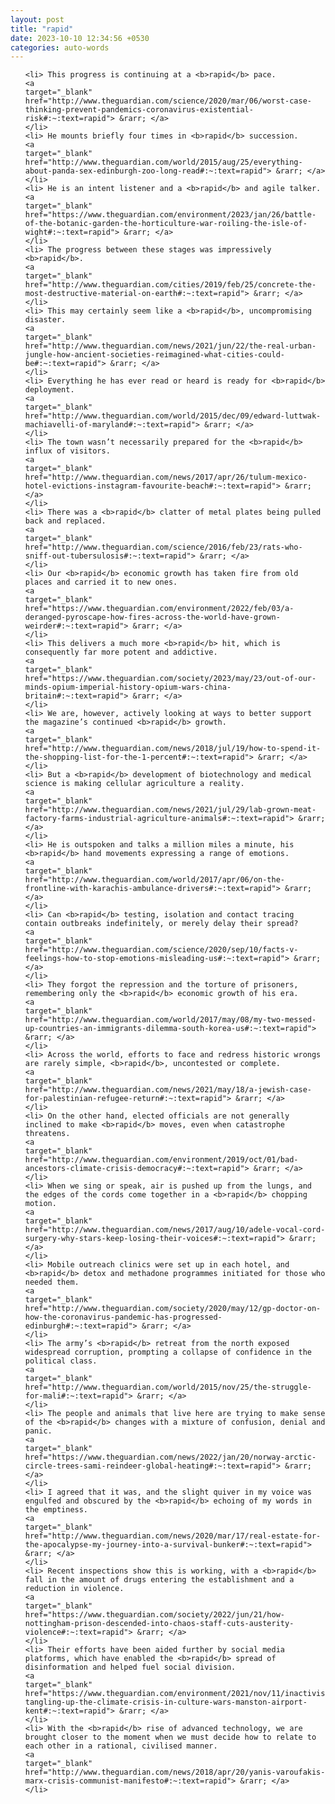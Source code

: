 ```yaml
---
layout: post
title: "rapid"
date: 2023-10-10 12:34:56 +0530
categories: auto-words
---
```

<ol>

    <li> This progress is continuing at a <b>rapid</b> pace.
    <a 
    target="_blank" 
    href="http://www.theguardian.com/science/2020/mar/06/worst-case-thinking-prevent-pandemics-coronavirus-existential-risk#:~:text=rapid"> &rarr; </a>
    </li>
    <li> He mounts briefly four times in <b>rapid</b> succession.
    <a 
    target="_blank" 
    href="http://www.theguardian.com/world/2015/aug/25/everything-about-panda-sex-edinburgh-zoo-long-read#:~:text=rapid"> &rarr; </a>
    </li>
    <li> He is an intent listener and a <b>rapid</b> and agile talker.
    <a 
    target="_blank" 
    href="https://www.theguardian.com/environment/2023/jan/26/battle-of-the-botanic-garden-the-horticulture-war-roiling-the-isle-of-wight#:~:text=rapid"> &rarr; </a>
    </li>
    <li> The progress between these stages was impressively <b>rapid</b>.
    <a 
    target="_blank" 
    href="http://www.theguardian.com/cities/2019/feb/25/concrete-the-most-destructive-material-on-earth#:~:text=rapid"> &rarr; </a>
    </li>
    <li> This may certainly seem like a <b>rapid</b>, uncompromising disaster.
    <a 
    target="_blank" 
    href="http://www.theguardian.com/news/2021/jun/22/the-real-urban-jungle-how-ancient-societies-reimagined-what-cities-could-be#:~:text=rapid"> &rarr; </a>
    </li>
    <li> Everything he has ever read or heard is ready for <b>rapid</b> deployment.
    <a 
    target="_blank" 
    href="http://www.theguardian.com/world/2015/dec/09/edward-luttwak-machiavelli-of-maryland#:~:text=rapid"> &rarr; </a>
    </li>
    <li> The town wasn’t necessarily prepared for the <b>rapid</b> influx of visitors.
    <a 
    target="_blank" 
    href="http://www.theguardian.com/news/2017/apr/26/tulum-mexico-hotel-evictions-instagram-favourite-beach#:~:text=rapid"> &rarr; </a>
    </li>
    <li> There was a <b>rapid</b> clatter of metal plates being pulled back and replaced.
    <a 
    target="_blank" 
    href="http://www.theguardian.com/science/2016/feb/23/rats-who-sniff-out-tubersulosis#:~:text=rapid"> &rarr; </a>
    </li>
    <li> Our <b>rapid</b> economic growth has taken fire from old places and carried it to new ones.
    <a 
    target="_blank" 
    href="https://www.theguardian.com/environment/2022/feb/03/a-deranged-pyroscape-how-fires-across-the-world-have-grown-weirder#:~:text=rapid"> &rarr; </a>
    </li>
    <li> This delivers a much more <b>rapid</b> hit, which is consequently far more potent and addictive.
    <a 
    target="_blank" 
    href="https://www.theguardian.com/society/2023/may/23/out-of-our-minds-opium-imperial-history-opium-wars-china-britain#:~:text=rapid"> &rarr; </a>
    </li>
    <li> We are, however, actively looking at ways to better support the magazine’s continued <b>rapid</b> growth.
    <a 
    target="_blank" 
    href="http://www.theguardian.com/news/2018/jul/19/how-to-spend-it-the-shopping-list-for-the-1-percent#:~:text=rapid"> &rarr; </a>
    </li>
    <li> But a <b>rapid</b> development of biotechnology and medical science is making cellular agriculture a reality.
    <a 
    target="_blank" 
    href="http://www.theguardian.com/news/2021/jul/29/lab-grown-meat-factory-farms-industrial-agriculture-animals#:~:text=rapid"> &rarr; </a>
    </li>
    <li> He is outspoken and talks a million miles a minute, his <b>rapid</b> hand movements expressing a range of emotions.
    <a 
    target="_blank" 
    href="http://www.theguardian.com/world/2017/apr/06/on-the-frontline-with-karachis-ambulance-drivers#:~:text=rapid"> &rarr; </a>
    </li>
    <li> Can <b>rapid</b> testing, isolation and contact tracing contain outbreaks indefinitely, or merely delay their spread?
    <a 
    target="_blank" 
    href="http://www.theguardian.com/science/2020/sep/10/facts-v-feelings-how-to-stop-emotions-misleading-us#:~:text=rapid"> &rarr; </a>
    </li>
    <li> They forgot the repression and the torture of prisoners, remembering only the <b>rapid</b> economic growth of his era.
    <a 
    target="_blank" 
    href="http://www.theguardian.com/world/2017/may/08/my-two-messed-up-countries-an-immigrants-dilemma-south-korea-us#:~:text=rapid"> &rarr; </a>
    </li>
    <li> Across the world, efforts to face and redress historic wrongs are rarely simple, <b>rapid</b>, uncontested or complete.
    <a 
    target="_blank" 
    href="http://www.theguardian.com/news/2021/may/18/a-jewish-case-for-palestinian-refugee-return#:~:text=rapid"> &rarr; </a>
    </li>
    <li> On the other hand, elected officials are not generally inclined to make <b>rapid</b> moves, even when catastrophe threatens.
    <a 
    target="_blank" 
    href="http://www.theguardian.com/environment/2019/oct/01/bad-ancestors-climate-crisis-democracy#:~:text=rapid"> &rarr; </a>
    </li>
    <li> When we sing or speak, air is pushed up from the lungs, and the edges of the cords come together in a <b>rapid</b> chopping motion.
    <a 
    target="_blank" 
    href="http://www.theguardian.com/news/2017/aug/10/adele-vocal-cord-surgery-why-stars-keep-losing-their-voices#:~:text=rapid"> &rarr; </a>
    </li>
    <li> Mobile outreach clinics were set up in each hotel, and <b>rapid</b> detox and methadone programmes initiated for those who needed them.
    <a 
    target="_blank" 
    href="http://www.theguardian.com/society/2020/may/12/gp-doctor-on-how-the-coronavirus-pandemic-has-progressed-edinburgh#:~:text=rapid"> &rarr; </a>
    </li>
    <li> The army’s <b>rapid</b> retreat from the north exposed widespread corruption, prompting a collapse of confidence in the political class.
    <a 
    target="_blank" 
    href="http://www.theguardian.com/world/2015/nov/25/the-struggle-for-mali#:~:text=rapid"> &rarr; </a>
    </li>
    <li> The people and animals that live here are trying to make sense of the <b>rapid</b> changes with a mixture of confusion, denial and panic.
    <a 
    target="_blank" 
    href="https://www.theguardian.com/news/2022/jan/20/norway-arctic-circle-trees-sami-reindeer-global-heating#:~:text=rapid"> &rarr; </a>
    </li>
    <li> I agreed that it was, and the slight quiver in my voice was engulfed and obscured by the <b>rapid</b> echoing of my words in the emptiness.
    <a 
    target="_blank" 
    href="http://www.theguardian.com/news/2020/mar/17/real-estate-for-the-apocalypse-my-journey-into-a-survival-bunker#:~:text=rapid"> &rarr; </a>
    </li>
    <li> Recent inspections show this is working, with a <b>rapid</b> fall in the amount of drugs entering the establishment and a reduction in violence.
    <a 
    target="_blank" 
    href="https://www.theguardian.com/society/2022/jun/21/how-nottingham-prison-descended-into-chaos-staff-cuts-austerity-violence#:~:text=rapid"> &rarr; </a>
    </li>
    <li> Their efforts have been aided further by social media platforms, which have enabled the <b>rapid</b> spread of disinformation and helped fuel social division.
    <a 
    target="_blank" 
    href="https://www.theguardian.com/environment/2021/nov/11/inactivists-tangling-up-the-climate-crisis-in-culture-wars-manston-airport-kent#:~:text=rapid"> &rarr; </a>
    </li>
    <li> With the <b>rapid</b> rise of advanced technology, we are brought closer to the moment when we must decide how to relate to each other in a rational, civilised manner.
    <a 
    target="_blank" 
    href="http://www.theguardian.com/news/2018/apr/20/yanis-varoufakis-marx-crisis-communist-manifesto#:~:text=rapid"> &rarr; </a>
    </li>